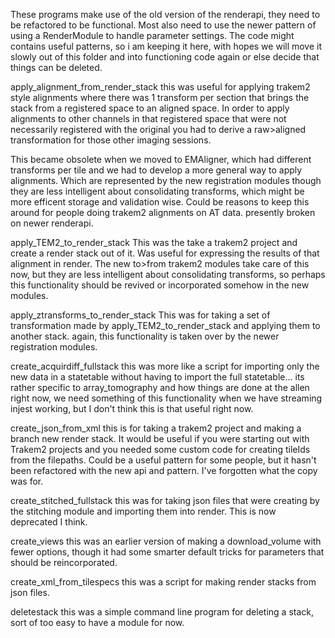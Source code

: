 These programs make use of the old version of the renderapi, they need to be refactored to be functional.
Most also need to use the newer pattern of using a RenderModule to handle parameter settings.
The code might contains useful patterns, so i am keeping it here, with hopes we will move it
slowly out of this folder and into functioning code again or else decide that things can be deleted.

apply_alignment_from_render_stack
this was useful for applying trakem2 style alignments where there was 1 transform per section
that brings the stack from a registered space to an aligned space.
In order to apply alignments to other channels in that registered space that were not necessarily registered with the original
you had to derive a raw>aligned transformation for those other imaging sessions.

This became obsolete when we moved to EMAligner, which had different transforms per tile
and we had to develop a more general way to apply alignments.  Which are represented by the new registration modules
though they are less intelligent about consolidating transforms, which might be more efficent storage
and validation wise.  Could be reasons to keep this around for people doing trakem2 alignments on AT data.
presently broken on newer renderapi.

apply_TEM2_to_render_stack
This was the take a trakem2 project and create a render stack out of it.  Was useful for expressing the results of that alignment in render.
The new to>from trakem2 modules take care of this now, but they are less intelligent about consolidating transforms, so perhaps this functionality should be revived or incorporated somehow in the new modules.

apply_ztransforms_to_render_stack
This was for taking a set of transformation made by apply_TEM2_to_render_stack and applying them to another stack.  again, this functionality is taken over by the newer registration modules.

create_acquirdiff_fullstack
this was more like a script for importing only the new data in a statetable without having to import the full statetable... its rather specific to array_tomography and how things are done at the allen right now, we need something of this functionality when we have streaming injest working, but I don't think this is that useful right now.

create_json_from_xml
this is for taking a trakem2 project and making a branch new render stack.  It would be useful if you were starting out with Trakem2 projects and you needed some custom code for creating tileIds from the filepaths.  Could be a useful pattern for some people, but it hasn't been refactored with the new api and pattern.  I've forgotten what the copy was for.

create_stitched_fullstack
this was for taking json files that were creating by the stitching module and importing them into render.  This is now deprecated I think.

create_views
this was an earlier version of making a download_volume with fewer options, though it had some smarter default tricks for parameters that should be reincorporated.

create_xml_from_tilespecs
this was a script for making render stacks from json files.

deletestack
this was a simple command line program for deleting a stack, sort of too easy to have a module for now.

